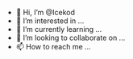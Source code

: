 - 👋 Hi, I’m @Icekod
- 👀 I’m interested in ...
- 🌱 I’m currently learning ...
- 💞️ I’m looking to collaborate on ...
- 📫 How to reach me ...

<!---
Icekod/Icekod is a ✨ special ✨ repository because its `README.md` (this file) appears on your GitHub profile.
You can click the Preview link to take a look at your changes.
--->
